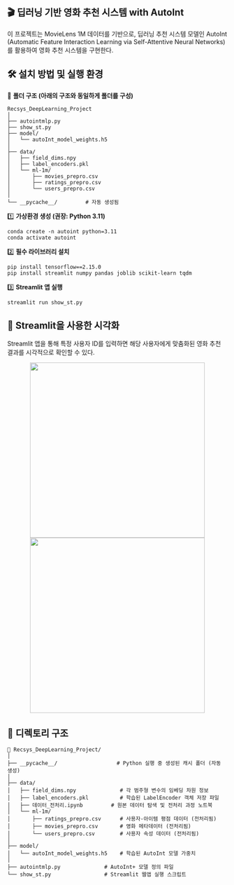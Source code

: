 ## 🎬 딥러닝 기반 영화 추천 시스템 with AutoInt 
이 프로젝트는 MovieLens 1M 데이터를 기반으로, 딥러닝 추천 시스템 모델인 AutoInt (Automatic Feature Interaction Learning via Self-Attentive Neural Networks) 를 활용하여 영화 추천 시스템을 구현한다.

## 🛠️ 설치 방법 및 실행 환경

📂 **폴더 구조 (아래의 구조와 동일하게 폴더를 구성)**

```
Recsys_DeepLearning_Project
│
├── autointmlp.py
├── show_st.py
├── model/
│   └── autoInt_model_weights.h5
│
├── data/
│   ├── field_dims.npy
│   ├── label_encoders.pkl
│   └── ml-1m/
│       ├── movies_prepro.csv
│       ├── ratings_prepro.csv
│       └── users_prepro.csv
│
└── __pycache__/         # 자동 생성됨

```

1️⃣ **가상환경 생성 (권장: Python 3.11)**
```
conda create -n autoint python=3.11
conda activate autoint
```

2️⃣ **필수 라이브러리 설치**
```
pip install tensorflow==2.15.0
pip install streamlit numpy pandas joblib scikit-learn tqdm
```

3️⃣ **Streamlit 앱 실행**
```
streamlit run show_st.py
```

## 🤖 Streamlit을 사용한 시각화
Streamlit 앱을 통해 특정 사용자 ID를 입력하면 해당 사용자에게 맞춤화된 영화 추천 결과를 시각적으로 확인할 수 있다.

<p align="center">
  <img src="https://github.com/user-attachments/assets/07151cd4-9e86-42ad-ab37-fa3872e971f1" width="400"/>
  <br/>
  <img src="https://github.com/user-attachments/assets/dd72b1e8-98b2-4233-b5ee-514e64e62d5c" width="400"/>
</p>

## 📂 디렉토리 구조 

```
📂 Recsys_DeepLearning_Project/
│
├── __pycache__/                   # Python 실행 중 생성된 캐시 폴더 (자동 생성)
│
├── data/
│   ├── field_dims.npy              # 각 범주형 변수의 임베딩 차원 정보
│   ├── label_encoders.pkl          # 학습된 LabelEncoder 객체 저장 파일
│   ├── 데이터_전처리.ipynb         # 원본 데이터 탐색 및 전처리 과정 노트북
│   └── ml-1m/
│       ├── ratings_prepro.csv      # 사용자-아이템 평점 데이터 (전처리됨)
│       ├── movies_prepro.csv       # 영화 메타데이터 (전처리됨)
│       └── users_prepro.csv        # 사용자 속성 데이터 (전처리됨)
│
├── model/
│   └── autoInt_model_weights.h5    # 학습된 AutoInt 모델 가중치
│
├── autointmlp.py              # AutoInt+ 모델 정의 파일
└── show_st.py                 # Streamlit 웹앱 실행 스크립트

```
